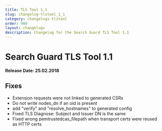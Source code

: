 ```yaml
---
title: TLS Tool 1.1
slug: changelog-tlstool_1_1
category: changelogs-tlstool
order: 900
layout: changelogs
description: Changelog for the Search Guard TLS Tool 1.1
---
```


<!---
Copryight 2010 floragunn GmbH
-->

# Search Guard TLS Tool 1.1

**Release Date: 25.02.2018**

## Fixes

* Extension requests were not linked to generated CSRs
* Do not write nodes_dn if an oid is present
* add "verify" and "resolve_hostnames" to generated config
* Fixed TLS Diagnose: Subject and Issuer DN is the same
* Fixed wrong pemtrustedcas_filepath when transport certs were reused as HTTP certs
